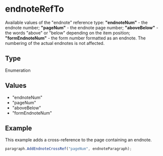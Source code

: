 # endnoteRefTo

Available values of the "endnote" reference type:
**"endnoteNum"** - the endnote number;
**"pageNum"** - the endnote page number;
**"aboveBelow"** - the words "above" or "below" depending on the item position;
**"formEndnoteNum"** - the form number formatted as an endnote. The numbering of the actual endnotes is not affected.

## Type

Enumeration

## Values

- "endnoteNum"
- "pageNum"
- "aboveBelow"
- "formEndnoteNum"


## Example

This example adds a cross-reference to the page containing an endnote.

```javascript
paragraph.AddEndnoteCrossRef("pageNum", endnoteParagraph);
```

